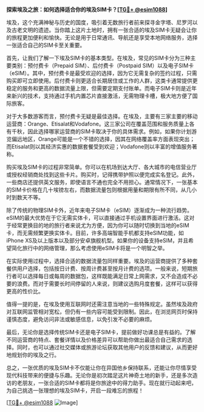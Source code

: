**探索埃及之旅：如何选择适合你的埃及SIM卡？[[TG💪+ @esim1088](https://t.me/s/esim1088)]**

埃及，这个充满神秘与历史的国度，吸引着无数旅行者前来探寻金字塔、尼罗河以及古老文明的遗迹。当你踏上这片土地时，拥有一张合适的埃及SIM卡无疑会让你的旅程更加便利和愉快。无论是用于日常通讯、导航还是享受本地网络服务，选择一张适合自己的SIM卡至关重要。

首先，让我们了解一下埃及SIM卡的基本类型。在埃及，常见的SIM卡分为三种主要类别：预付费卡（Prepaid SIM）、后付费卡（Postpaid SIM）以及电子SIM卡（eSIM）。其中，预付费卡是最受欢迎的选择，因为它无需复杂的签约过程，只需购买即可立即使用。后付费卡则更适合长期居住或工作的人群，这类卡通常提供更稳定的服务和更高的数据流量上限，但需要定期支付账单。而电子SIM卡则是近年来新兴的技术，支持通过手机内置芯片直接激活，无需物理卡槽，极大地方便了国际旅客。

对于大多数游客而言，预付费卡无疑是最佳选择。在埃及，主要有三家主要的移动运营商：Orange、Etisalat和Vodafone。这三家公司在覆盖范围和服务质量上各有千秋，因此选择哪家运营商的SIM卡取决于你的具体需求。例如，如果你计划游览偏远地区，Orange可能是一个不错的选择，因其在网络覆盖率方面表现突出；而Etisalat则以其经济实惠的数据套餐受到欢迎；Vodafone则以丰富的增值服务著称。

购买埃及SIM卡的过程非常简单。你可以在机场到达大厅、各大城市的电信营业厅或授权经销商处找到这些卡片。购买时，记得携带护照以便完成实名登记。此外，一些商店还提供英文服务，即使语言不通也完全不用担心。通常情况下，一张基本的SIM卡价格在几十埃镑左右，而数据流量包则根据用量和期限有所不同，从几小时到数天不等。

除了传统的物理SIM卡外，近年来电子SIM卡（eSIM）逐渐成为一种流行趋势。eSIM的最大优势在于它无需实体卡，可以直接通过手机设置界面进行激活。这对于经常更换目的地的旅行者来说尤为方便，因为你可以随时切换到当地的eSIM卡，而无需频繁更换实体卡。目前，许多高端智能手机都支持eSIM功能，如iPhone XS及以上版本以及部分安卓旗舰机型。如果你的设备支持eSIM，并且希望简化旅行中的网络管理，那么考虑使用eSIM卡将是一个明智之举。

在实际使用过程中，选择合适的数据流量包同样重要。埃及的运营商提供了多种套餐供用户选择，包括按日计费、按周计费甚至按月计费的选项。一般来说，短期旅行者可以选择每日或每周的数据包，这样既能满足日常上网需求，又不会造成不必要的浪费。而对于需要长时间停留的人来说，则建议选购月度套餐，这样可以获得更高的性价比。

值得一提的是，在埃及使用互联网时还需注意当地的一些特殊规定。虽然埃及政府对互联网监管相对宽松，但仍有一些内容可能受到限制。因此，在浏览网页时保持谨慎态度，避免访问非法或敏感信息，以免引发不必要的麻烦。

最后，无论你是选择传统SIM卡还是电子SIM卡，提前做好功课总是有益的。了解不同运营商的特点、套餐详情以及价格差异可以帮助你做出最适合自己需求的选择。同时，也可以通过社交媒体或旅游论坛获取其他用户的反馈和建议，从而更好地规划你的埃及之行。

总之，一张优质的埃及SIM卡不仅能让你在异国他乡保持联系，还能让你尽情享受现代科技带来的便捷与乐趣。无论你是初次踏足这片神奇土地的新手，还是多次造访的老朋友，一张合适的SIM卡都将是你旅途中的得力助手。现在就行动起来吧，为自己挑选一张理想的埃及SIM卡，开启一段难忘的旅程！

[[TG💪+ @esim1088](https://t.me/s/esim1088) ![Image](https://i.postimg.cc/4NQfJmqS/Snipaste-2025-05-13-00-14-12.png)]
